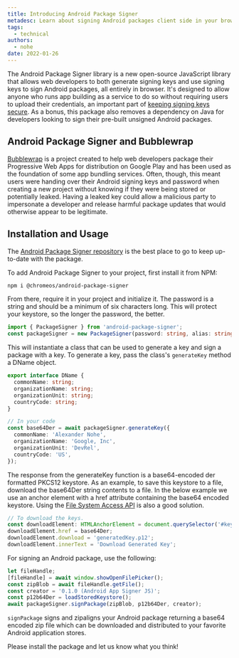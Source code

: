```yaml
---
title: Introducing Android Package Signer
metadesc: Learn about signing Android packages client side in your browser with this new library.
tags:
  - technical
authors:
  - nohe
date: 2022-01-26
---
```


The Android Package Signer library is a new open-source JavaScript library that allows web developers to both generate signing keys and use signing keys to sign Android packages, all entirely in browser. It's designed to allow anyone who runs app building as a service to do so without requiring users to upload their credentials, an important part of [keeping signing keys secure](https://developer.android.com/studio/publish/app-signing#secure_key). As a bonus, this package also removes a dependency on Java for developers looking to sign their pre-built unsigned Android packages.

## Android Package Signer and Bubblewrap

[Bubblewrap](https://github.com/GoogleChromeLabs/bubblewrap) is a project created to help web developers package their Progressive Web Apps for distribution on Google Play and has been used as the foundation of some app bundling services. Often, though, this meant users were handing over their Android signing keys and password when creating a new project without knowing if they were being stored or potentially leaked. Having a leaked key could allow a malicious party to impersonate a developer and release harmful package updates that would otherwise appear to be legitimate.

## Installation and Usage

The [Android Package Signer repository](https://github.com/chromeos/android-package-sign-js) is the best place to go to keep up-to-date with the package.

To add Android Package Signer to your project, first install it from NPM:

```bash {title="bash" .code-figure}
npm i @chromeos/android-package-signer
```

From there, require it in your project and initialize it. The password is a string and should be a minimum of six characters long. This will protect your keystore, so the longer the password, the better.

```typescript {title="Typescript" .code-figure}
import { PackageSigner } from 'android-package-signer';
const packageSigner = new PackageSigner(password: string, alias: string = 'android');
```

This will instantiate a class that can be used to generate a key and sign a package with a key. To generate a key, pass the class's `generateKey` method a DName object.

```typescript {title="Typescript" .code-figure}
export interface DName {
  commonName: string;
  organizationName: string;
  organizationUnit: string;
  countryCode: string;
}

// In your code
const base64Der = await packageSigner.generateKey({
  commonName: 'Alexander Nohe',
  organizationName: 'Google, Inc',
  organizationUnit: 'DevRel',
  countryCode: 'US',
});
```

The response from the generateKey function is a base64-encoded der formatted PKCS12 keystore. As an example, to save this keystore to a file, download the base64Der string contents to a file. In the below example we use an anchor element with a href attribute containing the base64 encoded keystore. Using the [File System Access API](https://web.dev/file-system-access/#write-file) is also a good solution.

```typescript {title="Typescript" .code-figure}
// To download the keys.
const downloadElement: HTMLAnchorElement = document.querySelector('#key-gen-results');
downloadElement.href = base64Der;
downloadElement.download = 'generatedKey.p12';
downloadElement.innerText = 'Download Generated Key';
```

For signing an Android package, use the following:

```typescript {title="Typescript" .code-figure}
let fileHandle;
[fileHandle] = await window.showOpenFilePicker();
const zipBlob = await fileHandle.getFile();
const creator = '0.1.0 (Android App Signer JS)';
const p12b64Der = loadStoredKeystore();
await packageSigner.signPackage(zipBlob, p12b64Der, creator);
```

`signPackage` signs and zipaligns your Android package returning a base64 encoded zip file which can be downloaded and distributed to your favorite Android application stores.

Please install the package and let us know what you think!
